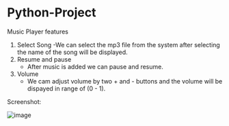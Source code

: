 # Python-Project

Music Player features 
1. Select Song
   -We can select the mp3 file from the system after selecting the name of the song will be displayed.
2. Resume and pause
   - After music is added we can pause and resume.
3. Volume 
   - We cam adjust volume by two + and - buttons and the volume will be dispayed in range of 
   (0 - 1).
   
   
Screenshot:


![image](https://user-images.githubusercontent.com/96374713/231052279-91d7bb8c-8cdf-440c-94e8-58c99a17699c.png)
